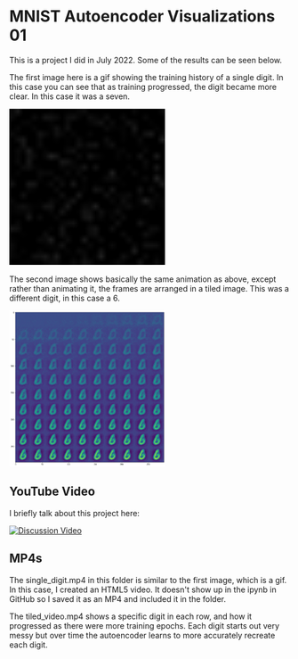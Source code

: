 # MNIST Autoencoder Visualizations 01

This is a project I did in July 2022. Some of the results can be seen below.

The first image here is a gif showing the training history of a single digit. In this case you can see that as training progressed, the digit became more clear. In this case it was a seven.

<img src="https://github.com/Kinvert/Machine-Learning/blob/master/Autoencoders/MNIST-Visualizations/01-Training-History/single_digit.gif" width="280" height="280"/>

The second image shows basically the same animation as above, except rather than animating it, the frames are arranged in a tiled image. This was a different digit, in this case a 6.

<img src="https://github.com/Kinvert/Machine-Learning/blob/master/Autoencoders/MNIST-Visualizations/01-Training-History/train_history.png" width="280" height="280"/>

## YouTube Video

I briefly talk about this project here:

[![Discussion Video](https://img.youtube.com/vi/L52H2fggL5U/0.jpg)](https://www.youtube.com/watch?v=L52H2fggL5U&t=16s "Discussion Video")

## MP4s

The single_digit.mp4 in this folder is similar to the first image, which is a gif. In this case, I created an HTML5 video. It doesn't show up in the ipynb in GitHub so I saved it as an MP4 and included it in the folder.

The tiled_video.mp4 shows a specific digit in each row, and how it progressed as there were more training epochs. Each digit starts out very messy but over time the autoencoder learns to more accurately recreate each digit.
